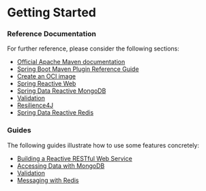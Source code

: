 # Getting Started

### Reference Documentation
For further reference, please consider the following sections:

* [Official Apache Maven documentation](https://maven.apache.org/guides/index.html)
* [Spring Boot Maven Plugin Reference Guide](https://docs.spring.io/spring-boot/docs/3.2.3/maven-plugin/reference/html/)
* [Create an OCI image](https://docs.spring.io/spring-boot/docs/3.2.3/maven-plugin/reference/html/#build-image)
* [Spring Reactive Web](https://docs.spring.io/spring-boot/docs/3.2.3/reference/htmlsingle/index.html#web.reactive)
* [Spring Data Reactive MongoDB](https://docs.spring.io/spring-boot/docs/3.2.3/reference/htmlsingle/index.html#data.nosql.mongodb)
* [Validation](https://docs.spring.io/spring-boot/docs/3.2.3/reference/htmlsingle/index.html#io.validation)
* [Resilience4J](https://docs.spring.io/spring-cloud-circuitbreaker/docs/current/reference/html/#configuring-resilience4j-circuit-breakers)
* [Spring Data Reactive Redis](https://docs.spring.io/spring-boot/docs/3.2.3/reference/htmlsingle/index.html#data.nosql.redis)

### Guides
The following guides illustrate how to use some features concretely:

* [Building a Reactive RESTful Web Service](https://spring.io/guides/gs/reactive-rest-service/)
* [Accessing Data with MongoDB](https://spring.io/guides/gs/accessing-data-mongodb/)
* [Validation](https://spring.io/guides/gs/validating-form-input/)
* [Messaging with Redis](https://spring.io/guides/gs/messaging-redis/)

